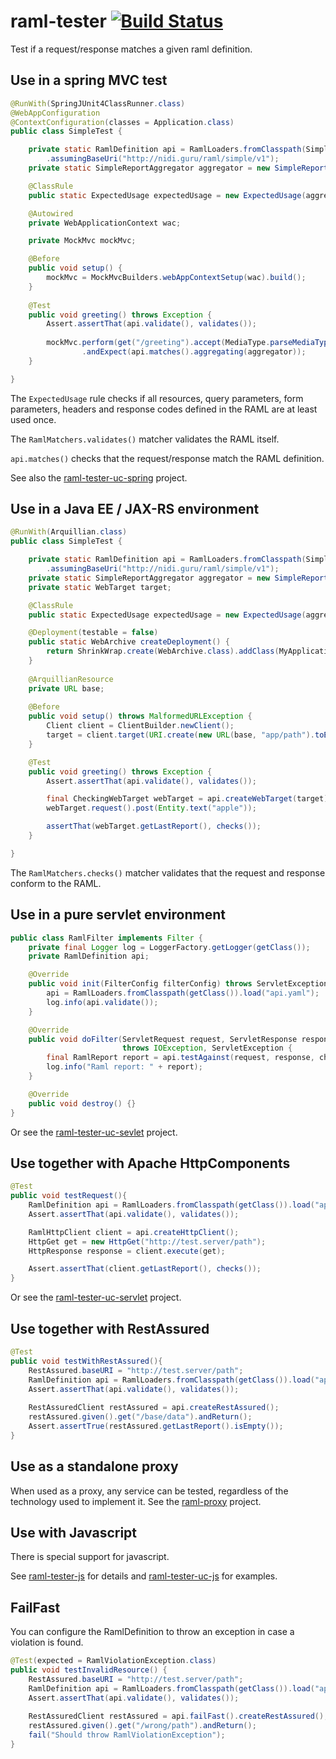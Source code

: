 raml-tester [![Build Status](https://travis-ci.org/nidi3/raml-tester.svg?branch=master)](https://travis-ci.org/nidi3/raml-tester)
===========

Test if a request/response matches a given raml definition.

Use in a spring MVC test
------------------------
```java
@RunWith(SpringJUnit4ClassRunner.class)
@WebAppConfiguration
@ContextConfiguration(classes = Application.class)
public class SimpleTest {

    private static RamlDefinition api = RamlLoaders.fromClasspath(SimpleTest.class).load("api.raml")
        .assumingBaseUri("http://nidi.guru/raml/simple/v1");
    private static SimpleReportAggregator aggregator = new SimpleReportAggregator();

    @ClassRule
    public static ExpectedUsage expectedUsage = new ExpectedUsage(aggregator);

    @Autowired
    private WebApplicationContext wac;

    private MockMvc mockMvc;

    @Before
    public void setup() {
        mockMvc = MockMvcBuilders.webAppContextSetup(wac).build();
    }
    
    @Test
    public void greeting() throws Exception {
        Assert.assertThat(api.validate(), validates());
        
        mockMvc.perform(get("/greeting").accept(MediaType.parseMediaType("application/json")))
                .andExpect(api.matches().aggregating(aggregator));
    }

}
```

The `ExpectedUsage` rule checks if all resources, query parameters, form parameters, headers and response codes
defined in the RAML are at least used once.

The `RamlMatchers.validates()` matcher validates the RAML itself.
 
`api.matches()` checks that the request/response match the RAML definition.

See also the [raml-tester-uc-spring](https://github.com/nidi3/raml-tester-uc-spring) project.

Use in a Java EE / JAX-RS environment
-------------------------------------
```java
@RunWith(Arquillian.class)
public class SimpleTest {

    private static RamlDefinition api = RamlLoaders.fromClasspath(SimpleTest.class).load("api.raml")
        .assumingBaseUri("http://nidi.guru/raml/simple/v1");
    private static SimpleReportAggregator aggregator = new SimpleReportAggregator();
    private static WebTarget target;

    @ClassRule
    public static ExpectedUsage expectedUsage = new ExpectedUsage(aggregator);

    @Deployment(testable = false)
    public static WebArchive createDeployment() {
        return ShrinkWrap.create(WebArchive.class).addClass(MyApplication.class);
    }
    
    @ArquillianResource
    private URL base;
    
    @Before
    public void setup() throws MalformedURLException {
        Client client = ClientBuilder.newClient();
        target = client.target(URI.create(new URL(base, "app/path").toExternalForm()));
    }

    @Test
    public void greeting() throws Exception {
        Assert.assertThat(api.validate(), validates());

        final CheckingWebTarget webTarget = api.createWebTarget(target).aggregating(aggregator);
        webTarget.request().post(Entity.text("apple"));

        assertThat(webTarget.getLastReport(), checks());
    }

}
```

The `RamlMatchers.checks()` matcher validates that the request and response conform to the RAML.


Use in a pure servlet environment
---------------------------------
```java
public class RamlFilter implements Filter {
    private final Logger log = LoggerFactory.getLogger(getClass());
    private RamlDefinition api;

    @Override
    public void init(FilterConfig filterConfig) throws ServletException {
        api = RamlLoaders.fromClasspath(getClass()).load("api.yaml");
        log.info(api.validate());
    }

    @Override
    public void doFilter(ServletRequest request, ServletResponse response, FilterChain chain)
                         throws IOException, ServletException {
        final RamlReport report = api.testAgainst(request, response, chain);
        log.info("Raml report: " + report);
    }

    @Override
    public void destroy() {}
}

```
Or see the [raml-tester-uc-sevlet](https://github.com/nidi3/raml-tester-uc-servlet) project.

Use together with Apache HttpComponents
---------------------------------------
```java
@Test
public void testRequest(){
    RamlDefinition api = RamlLoaders.fromClasspath(getClass()).load("api.yaml");
    Assert.assertThat(api.validate(), validates());

    RamlHttpClient client = api.createHttpClient();
    HttpGet get = new HttpGet("http://test.server/path");
    HttpResponse response = client.execute(get);

    Assert.assertThat(client.getLastReport(), checks());
}

```
Or see the [raml-tester-uc-servlet](https://github.com/nidi3/raml-tester-uc-servlet) project.

Use together with RestAssured
---------------------------------------
```java
@Test
public void testWithRestAssured(){
	RestAssured.baseURI = "http://test.server/path";
	RamlDefinition api = RamlLoaders.fromClasspath(getClass()).load("api.yaml");
	Assert.assertThat(api.validate(), validates());
	
	RestAssuredClient restAssured = api.createRestAssured();
	restAssured.given().get("/base/data").andReturn();
	Assert.assertTrue(restAssured.getLastReport().isEmpty());
}

```

Use as a standalone proxy
-------------------------
When used as a proxy, any service can be tested, regardless of the technology used to implement it.
See the [raml-proxy](https://github.com/nidi3/raml-tester-proxy) project.

Use with Javascript
-------------------
There is special support for javascript.

See [raml-tester-js](https://github.com/nidi3/raml-tester-js) for details and
[raml-tester-uc-js](https://github.com/nidi3/raml-tester-uc-js) for examples.



FailFast
---------------------------------------
You can configure the RamlDefinition to throw an exception in case a violation is found.

```java
@Test(expected = RamlViolationException.class)
public void testInvalidResource() {
	RestAssured.baseURI = "http://test.server/path";
	RamlDefinition api = RamlLoaders.fromClasspath(getClass()).load("api.yaml");
	Assert.assertThat(api.validate(), validates());
	
	RestAssuredClient restAssured = api.failFast().createRestAssured();
	restAssured.given().get("/wrong/path").andReturn();
	fail("Should throw RamlViolationException");
}

```
